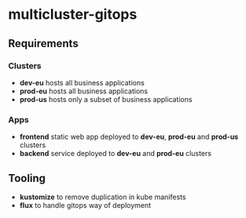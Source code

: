# multicluster-gitops

## Requirements

### Clusters

- **dev-eu** hosts all business applications
- **prod-eu** hosts all business applications
- **prod-us** hosts only a subset of business applications

### Apps

- **frontend** static web app deployed to **dev-eu**, **prod-eu** and **prod-us** clusters
- **backend** service deployed to **dev-eu** and **prod-eu** clusters

## Tooling

- **kustomize** to remove duplication in kube manifests
- **flux** to handle gitops way of deployment
